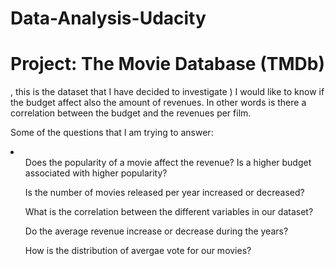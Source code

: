 # Data-Analysis-Udacity

<h1> Project: The Movie Database (TMDb)</h1>, this is the dataset that I have decided to investigate )
I would like to know if the budget affect also the amount of revenues. In other words is there a correlation between the budget and the revenues per film.

Some of the questions that I am trying to answer:
<li> 
<ul> Does the popularity of a movie affect the revenue? Is a higher budget associated with higher popularity?</ul>
    <ul> Is the number of movies released per year increased or decreased? </ul>
    <ul>What is the correlation between the different variables in our dataset? </ul>
    <ul>Do the average revenue increase or decrease during the years? </ul>
    <ul>How is the distribution of avergae vote for our movies? </ul></li>
    
    
    
    

